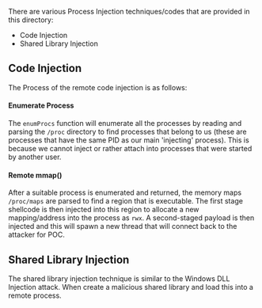 There are various Process Injection techniques/codes that are provided in this directory:
- Code Injection
- Shared Library Injection

## Code Injection 

The Process of the remote code injection is as follows:

#### Enumerate Process

The `enumProcs` function will enumerate all the processes by reading and parsing the `/proc` directory to find processes that belong to us (these are processes that have the same PID as our main 'injecting' process). This is because we cannot inject or rather attach into processes that were started by another user. 

#### Remote mmap()

After a suitable process is enumerated and returned, the memory maps `/proc/maps` are parsed to find a region that is executable. The first stage shellcode is then injected into this region to allocate a new mapping/address into the process as `rwx`. A second-staged payload is then injected and this will spawn a new thread that will connect back to the attacker for POC. 

## Shared Library Injection

The shared library injection technique is similar to the Windows DLL Injection attack. When create a malicious shared library and load this into a remote process. 
